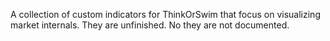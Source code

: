 A collection of custom indicators for ThinkOrSwim that focus on visualizing market internals. They are unfinished. No they are not documented.
